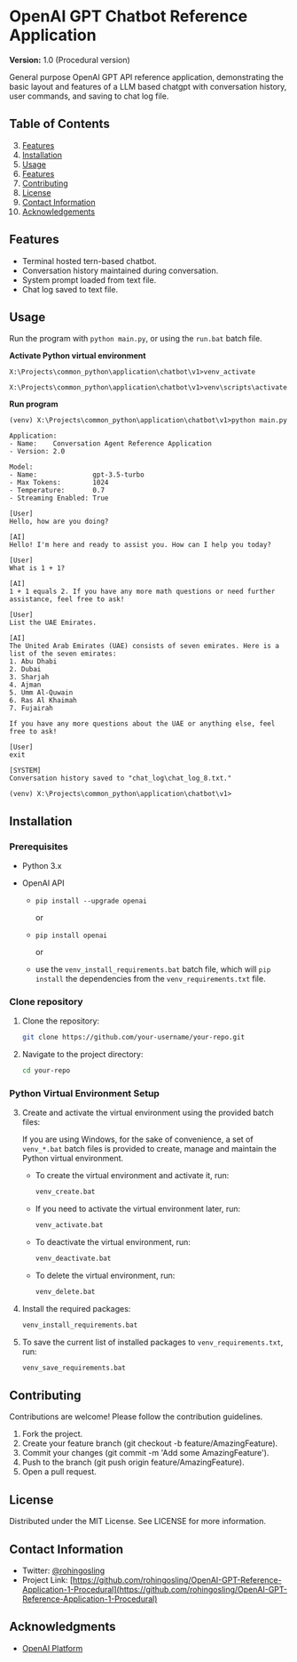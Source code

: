 # OpenAI GPT Chatbot Reference Application
**Version:** 1.0 (Procedural version)

General purpose OpenAI GPT API reference application, demonstrating the basic layout and features of a LLM based chatgpt with conversation history, user commands, and saving to chat log file.

## Table of Contents
3. [Features](#features)
2. [Installation](#installation)
3. [Usage](#usage)
4. [Features](#features)
5. [Contributing](#contributing)
6. [License](#license)
7. [Contact Information](#contact-information)
8. [Acknowledgements](#acknowledgements)

## Features
- Terminal hosted tern-based chatbot. 
- Conversation history maintained during conversation. 
- System prompt loaded from text file. 
- Chat log saved to text file.

## Usage

Run the program with `python main.py`, or using the `run.bat` batch file. 

**Activate Python virtual environment**
```cmd.exe
X:\Projects\common_python\application\chatbot\v1>venv_activate

X:\Projects\common_python\application\chatbot\v1>venv\scripts\activate
```
**Run program**
```cmd.exe
(venv) X:\Projects\common_python\application\chatbot\v1>python main.py

Application:
- Name:    Conversation Agent Reference Application
- Version: 2.0

Model:
- Name:              gpt-3.5-turbo
- Max Tokens:        1024
- Temperature:       0.7
- Streaming Enabled: True

[User]
Hello, how are you doing?

[AI]
Hello! I'm here and ready to assist you. How can I help you today?

[User]
What is 1 + 1?

[AI]
1 + 1 equals 2. If you have any more math questions or need further assistance, feel free to ask!

[User]
List the UAE Emirates.

[AI]
The United Arab Emirates (UAE) consists of seven emirates. Here is a list of the seven emirates:
1. Abu Dhabi
2. Dubai
3. Sharjah
4. Ajman
5. Umm Al-Quwain
6. Ras Al Khaimah
7. Fujairah

If you have any more questions about the UAE or anything else, feel free to ask!

[User]
exit

[SYSTEM]
Conversation history saved to "chat_log\chat_log_8.txt."

(venv) X:\Projects\common_python\application\chatbot\v1>
```

## Installation

### Prerequisites

- Python 3.x
- OpenAI API
  
  - `pip install --upgrade openai`
  
    or

  - `pip install openai`

    or
    
  - use the `venv_install_requirements.bat` batch file, which will `pip install` the dependencies from the `venv_requirements.txt` file. 

### Clone repository

1. Clone the repository:
    ```sh
    git clone https://github.com/your-username/your-repo.git
    ```

2. Navigate to the project directory:
    ```sh
    cd your-repo
    ```

### Python Virtual Environment Setup

3. Create and activate the virtual environment using the provided batch files:

   If you are using Windows, for the sake of convenience, a set of `venv_*.bat` batch files is provided to create, manage and maintain the Python virtual environment.

    - To create the virtual environment and activate it, run:
      ```sh
      venv_create.bat
      ```
    - If you need to activate the virtual environment later, run:
      ```sh
      venv_activate.bat
      ```
    - To deactivate the virtual environment, run:
      ```sh
      venv_deactivate.bat
      ```
    - To delete the virtual environment, run:
      ```sh
      venv_delete.bat
      ```

4. Install the required packages:
    ```sh
    venv_install_requirements.bat
    ```

5. To save the current list of installed packages to `venv_requirements.txt`, run:
    ```sh
    venv_save_requirements.bat
    ```
## Contributing
Contributions are welcome! Please follow the contribution guidelines.
1. Fork the project.
2. Create your feature branch (git checkout -b feature/AmazingFeature).
3. Commit your changes (git commit -m 'Add some AmazingFeature').
4. Push to the branch (git push origin feature/AmazingFeature).
5. Open a pull request.

## License
Distributed under the MIT License. See LICENSE for more information.

## Contact Information
- Twitter: [@rohingosling](https://x.com/rohingosling)
- Project Link: [https://github.com/rohingosling/OpenAI-GPT-Reference-Application-1-Procedural](https://github.com/rohingosling/OpenAI-GPT-Reference-Application-1-Procedural)

## Acknowledgments
- [OpenAI Platform](https://platform.openai.com/docs/overview)
